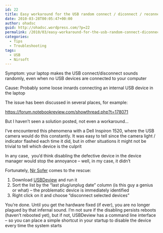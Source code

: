 ```yaml
---
id: 22
title: Easy workaround for the USB random connect / diconnect / reconnect issue
date: 2010-03-28T00:05:47+00:00
author: ohadsc
guid: http://ohadsc.wordpress.com/?p=22
permalink: /2010/03/easy-workaround-for-the-usb-random-connect-diconnect-reconnect-issue/
categories:
  - Tips
  - Troubleshooting
tags:
  - USB
  - Nirsoft
---
```

Symptom: your laptop makes the USB connect/disconnect sounds randomly, even when no USB devices are connected to your computer

Cause: Probably some loose innards connecting an internal USB device in the laptop

The issue has been discussed in several places, for example:
  
<a href="https://forum.notebookreview.com/showthread.php?t=178071" target="_blank"><a title="Use CTRL + click or middle-click to open in a new tab" href="void(0);">https://forum.notebookreview.com/showthread.php?t=178071</a></a>

But I haven&#8217;t seen a solution posted, not even a workaround&#8230;

I&#8217;ve encountered this phenomena with a Dell Inspiron 1520, where the USB camera would do this constantly. It was easy to tell since the camera light / indicator flashed each time it did, but in other situations it might not be trivial to tell which device is the culprit

In any case,  you&#8217;d think disabling the defective device in the device manager would stop the annoyance &#8211; well, in my case, it didn&#8217;t

Fortunately, <a href="https://www.nirsoft.net/" target="_blank">Nir Sofer</a> comes to the rescue:

  1. Download <a href="https://www.nirsoft.net/utils/usb_devices_view.html" target="_blank">USBDeview</a> and run it
  2. Sort the list by the &#8220;last plug/unplug date&#8221; column (is this guy a genius or what) &#8211; the problematic device is immediately identified
  3. Right click on it and choose &#8220;disconnect selected devices&#8221;

You&#8217;re done. Until you get the hardware fixed (if ever), you are no longer plagued by that infernal sound. I&#8217;m not sure if the disabling persists reboots (haven&#8217;t rebooted yet), but if not, USBDeview has a command line interface &#8211; so you can place a simple shortcut in your startup to disable the device every time the system starts